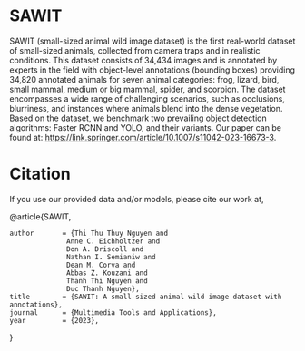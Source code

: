# SAWIT

SAWIT (small-sized animal wild image dataset) is the first real-world dataset of small-sized animals, collected from camera traps and in realistic conditions. This dataset consists of 34,434 images and is annotated by experts in the field with object-level annotations (bounding boxes) providing 34,820 annotated animals for seven animal categories: frog, lizard, bird, small mammal, medium or big mammal, spider, and scorpion. The dataset encompasses a wide range of challenging scenarios, such as occlusions, blurriness, and instances where animals blend into the dense vegetation. Based on the dataset, we benchmark two prevailing object detection algorithms: Faster RCNN and YOLO, and their variants. Our paper can be found at: https://link.springer.com/article/10.1007/s11042-023-16673-3.

# Citation
If you use our provided data and/or models, please cite our work at,

@article{SAWIT,

    author       = {Thi Thu Thuy Nguyen and 
                  Anne C. Eichholtzer and 
                  Don A. Driscoll and 
                  Nathan I. Semianiw and 
                  Dean M. Corva and 
                  Abbas Z. Kouzani and 
                  Thanh Thi Nguyen and 
                  Duc Thanh Nguyen},      
    title        = {SAWIT: A small-sized animal wild image dataset with annotations}, 
    journal      = {Multimedia Tools and Applications},
    year         = {2023},
}


